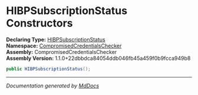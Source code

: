 ﻿<!--  
  <auto-generated>   
    The contents of this file were generated by a tool.  
    Changes to this file may be list if the file is regenerated  
  </auto-generated>   
-->

# HIBPSubscriptionStatus Constructors

**Declaring Type:** [HIBPSubscriptionStatus](../index.md)  
**Namespace:** [CompromisedCredentialsChecker](../../index.md)  
**Assembly:** CompromisedCredentialsChecker  
**Assembly Version:** 1.1.0+22dbbdca84054ddb046fb45a459f0b9fcca949b8

```csharp
public HIBPSubscriptionStatus();
```
___

*Documentation generated by [MdDocs](https://github.com/ap0llo/mddocs)*
